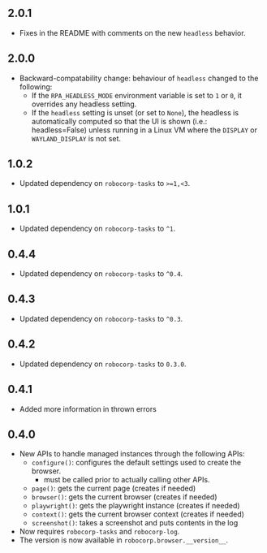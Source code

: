 2.0.1
-----------------------------

- Fixes in the README with comments on the new `headless` behavior.

2.0.0
-----------------------------

- Backward-compatability change: behaviour of `headless` changed to the following:
    - If the `RPA_HEADLESS_MODE` environment variable is set to `1` or `0`, it overrides any headless setting.
    - If the `headless` setting is unset (or set to `None`), the headless is automatically computed so that
      the UI is shown (i.e.: headless=False) unless running in a Linux VM where the `DISPLAY` or `WAYLAND_DISPLAY` is not set.

1.0.2
-----------------------------

- Updated dependency on `robocorp-tasks` to `>=1,<3`.

1.0.1
-----------------------------

- Updated dependency on `robocorp-tasks` to `^1`.

0.4.4
-----------------------------

- Updated dependency on `robocorp-tasks` to `^0.4`.

0.4.3
-----------------------------

- Updated dependency on `robocorp-tasks` to `^0.3`.

0.4.2
-----------------------------

- Updated dependency on `robocorp-tasks` to `0.3.0`.


0.4.1
-----------------------------

- Added more information in thrown errors

0.4.0
-----------------------------

- New APIs to handle managed instances through the following APIs:
    - `configure()`: configures the default settings used to create the browser.
        - must be called prior to actually calling other APIs.
    - `page()`: gets the current page (creates if needed)
    - `browser()`: gets the current browser (creates if needed)
    - `playwright()`: gets the playwright instance (creates if needed)
    - `context()`: gets the current browser context (creates if needed)
    - `screenshot()`: takes a screenshot and puts contents in the log
- Now requires `robocorp-tasks` and `robocorp-log`.
- The version is now available in `robocorp.browser.__version__`.